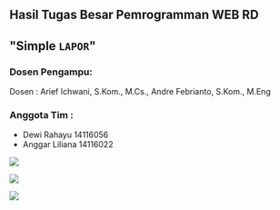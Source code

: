 ## Hasil Tugas Besar Pemrogramman WEB RD
## "Simple `LAPOR`"

### Dosen Pengampu:

Dosen       : Arief Ichwani, S.Kom., M.Cs., Andre Febrianto, S.Kom., M.Eng

### Anggota Tim :
- Dewi Rahayu 			14116056
- Anggar Liliana 		14116022


![](tampilan/utama.png)

![](tampilan/buat.png)


![](tampilan/detail.png)
